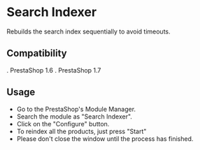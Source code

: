 # Search Indexer
Rebuilds the search index sequentially to avoid timeouts.

## Compatibility
. PrestaShop 1.6
. PrestaShop 1.7

## Usage
- Go to the PrestaShop's Module Manager.
- Search the module as "Search Indexer".
- Click on the "Configure" button.
- To reindex all the products, just press "Start"
- Please don't close the window until the process has finished.
